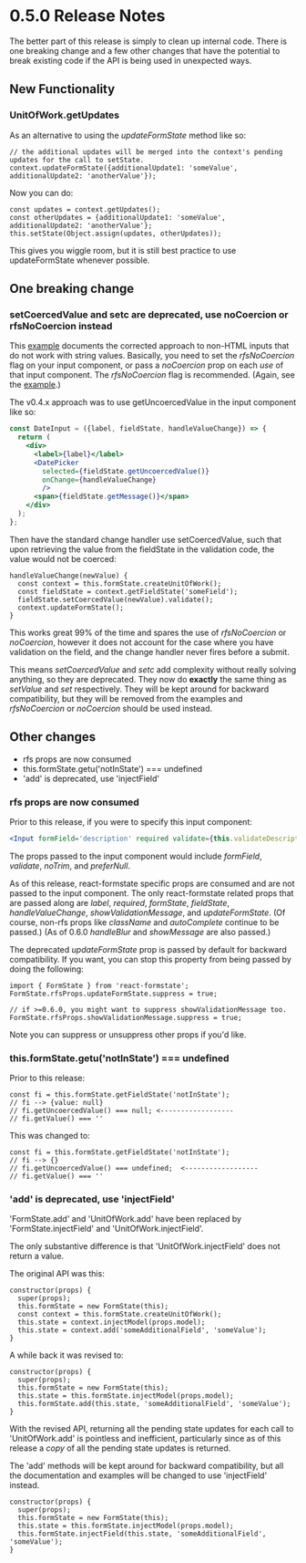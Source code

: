 # 0.5.0 Release Notes

The better part of this release is simply to clean up internal code. There is one breaking change and a few other changes that have the potential to break existing code if the API is being used in unexpected ways.

## New Functionality

### UnitOfWork.getUpdates

As an alternative to using the *updateFormState* method like so:

```es6
// the additional updates will be merged into the context's pending updates for the call to setState.
context.updateFormState({additionalUpdate1: 'someValue', additionalUpdate2: 'anotherValue'});
```

Now you can do:

```es6
const updates = context.getUpdates();
const otherUpdates = {additionalUpdate1: 'someValue', additionalUpdate2: 'anotherValue'};
this.setState(Object.assign(updates, otherUpdates));
```

This gives you wiggle room, but it is still best practice to use updateFormState whenever possible.

## One breaking change

### setCoercedValue and setc are deprecated, use noCoercion or rfsNoCoercion instead

This [example](/docs/datePickerExample.md) documents the corrected approach to non-HTML inputs that do not work with string values. Basically, you need to set the *rfsNoCoercion* flag on your input component, or pass a *noCoercion* prop on each *use* of that input component. The *rfsNoCoercion* flag is recommended. (Again, see the [example](/docs/datePickerExample.md).)

The v0.4.x approach was to use getUncoercedValue in the input component like so:

```jsx
const DateInput = ({label, fieldState, handleValueChange}) => {
  return (
    <div>
      <label>{label}</label>
      <DatePicker
        selected={fieldState.getUncoercedValue()}
        onChange={handleValueChange}
        />
      <span>{fieldState.getMessage()}</span>
    </div>
  );
};
```

Then have the standard change handler use setCoercedValue, such that upon retrieving the value from the fieldState in the validation code, the value would not be coerced:

```es6
handleValueChange(newValue) {
  const context = this.formState.createUnitOfWork();
  const fieldState = context.getFieldState('someField');
  fieldState.setCoercedValue(newValue).validate();
  context.updateFormState();
}
```

This works great 99% of the time and spares the use of *rfsNoCoercion* or *noCoercion*, however it does not account for the case where you have validation on the field, and the change handler never fires before a submit.

This means *setCoercedValue* and *setc* add complexity without really solving anything, so they are deprecated. They now do **exactly** the same thing as *setValue* and *set* respectively. They will be kept around for backward compatibility, but they will be removed from the examples and *rfsNoCoercion* or *noCoercion* should be used instead.

## Other changes

- rfs props are now consumed
- this.formState.getu('notInState') === undefined
- 'add' is deprecated, use 'injectField'

### rfs props are now consumed

Prior to this release, if you were to specify this input component:

```jsx
<Input formField='description' required validate={this.validateDescription} noTrim preferNull/>
```

The props passed to the input component would include *formField*, *validate*, *noTrim*, and *preferNull*.

As of this release, react-formstate specific props are consumed and are not passed to the input component. The only react-formstate related props that are passed along are *label*, *required*, *formState*, *fieldState*, *handleValueChange*, *showValidationMessage*, and *updateFormState*. (Of course, non-rfs props like *className* and *autoComplete* continue to be passed.) (As of 0.6.0 *handleBlur* and *showMessage* are also passed.)

The deprecated *updateFormState* prop is passed by default for backward compatibility. If you want, you can stop this property from being passed by doing the following:

```es6
import { FormState } from 'react-formstate';
FormState.rfsProps.updateFormState.suppress = true;

// if >=0.6.0, you might want to suppress showValidationMessage too.
FormState.rfsProps.showValidationMessage.suppress = true;
```

Note you can suppress or unsuppress other props if you'd like.

### this.formState.getu('notInState') === undefined

Prior to this release:

```es6
const fi = this.formState.getFieldState('notInState');
// fi --> {value: null}
// fi.getUncoercedValue() === null; <------------------
// fi.getValue() === ''
```

This was changed to:

```es6
const fi = this.formState.getFieldState('notInState');
// fi --> {}
// fi.getUncoercedValue() === undefined;  <------------------
// fi.getValue() === ''
```

### 'add' is deprecated, use 'injectField'

'FormState.add' and 'UnitOfWork.add' have been replaced by 'FormState.injectField' and 'UnitOfWork.injectField'.

The only substantive difference is that 'UnitOfWork.injectField' does not return a value.

The original API was this:

```es6
constructor(props) {
  super(props);
  this.formState = new FormState(this);
  const context = this.formState.createUnitOfWork();
  this.state = context.injectModel(props.model);
  this.state = context.add('someAdditionalField', 'someValue');
}
```

A while back it was revised to:

```es6
constructor(props) {
  super(props);
  this.formState = new FormState(this);
  this.state = this.formState.injectModel(props.model);
  this.formState.add(this.state, 'someAdditionalField', 'someValue');
}
```

With the revised API, returning all the pending state updates for each call to 'UnitOfWork.add' is pointless and inefficient, particularly since as of this release a *copy* of all the pending state updates is returned.

The 'add' methods will be kept around for backward compatibility, but all the documentation and examples will be changed to use 'injectField' instead.

```es6
constructor(props) {
  super(props);
  this.formState = new FormState(this);
  this.state = this.formState.injectModel(props.model);
  this.formState.injectField(this.state, 'someAdditionalField', 'someValue');
}
```
